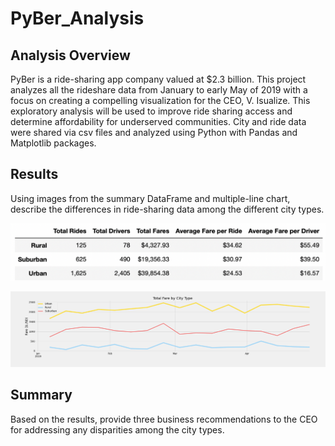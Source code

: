 # PyBer_Analysis

## Analysis Overview
PyBer is a ride-sharing app company valued at $2.3 billion. This project analyzes all the rideshare data from January to early May of 2019 with a focus on creating a compelling visualization for the CEO, V. Isualize.  This exploratory analysis will be used to improve ride sharing access and determine affordability for underserved communities.  City and ride data were shared via csv files and analyzed using Python with Pandas and Matplotlib packages. 


## Results
Using images from the summary DataFrame and multiple-line chart, describe the differences in ride-sharing data among the different city types.


![image_name](https://github.com/Christopheremorgan/PyBer_Analysis/blob/main/analysis/Pyber_Dataframe_Summary.png)


![image_name](https://github.com/Christopheremorgan/PyBer_Analysis/blob/main/analysis/PyBer_fare_summary.png)

## Summary
Based on the results, provide three business recommendations to the CEO for addressing any disparities among the city types.
